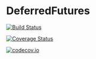 # DeferredFutures

[![Build Status](https://travis-ci.org/iamed2/DeferredFutures.jl.svg?branch=master)](https://travis-ci.org/iamed2/DeferredFutures.jl)

[![Coverage Status](https://coveralls.io/repos/iamed2/DeferredFutures.jl/badge.svg?branch=master&service=github)](https://coveralls.io/github/iamed2/DeferredFutures.jl?branch=master)

[![codecov.io](http://codecov.io/github/iamed2/DeferredFutures.jl/coverage.svg?branch=master)](http://codecov.io/github/iamed2/DeferredFutures.jl?branch=master)
